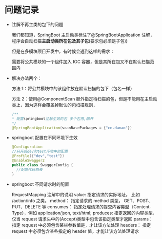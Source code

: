 # 问题记录

- 注解不再主类的包下的问题

  我们都知道，SpringBoot 主启动类标注了@SpringBootApplication 注解，程序会自动扫描**主启动类所在包及其子包**(要求包必须是子包))

  但是在多模块项目开发中，有时候会遇到这样的需求：

  需要将公共模块的一个组件加入 IOC 容器，但是其所在包又不在默认扫描范围内

- 解决办法两个：

  方法 1：将公共模块中的该组件放在默认扫描的包下（包名一样）

  方法 2：使用@ComponentScan 额外指定待扫描的包，但是不能用在主启动类上，因为这样会覆盖掉默认的包扫描规则，

  ```java
  /**
  * 配置springboot注解生效的包 多个包用,隔开
  */
  @SpringBootApplication(scanBasePackages = {"cn.danao"})
  ```

- springboot 配置在不同环境下生效

  ```java
  @Configuration
  //只开启dev和test环境中的配置
  @Profile({"dev","test"})
  @EnableSwagger2
  public class SwaggerConfig {
    //配置代码略去
  }
  ```

- springboot 不同请求时的配置

  RequestMapping 注解中的说明
  value: 指定请求的实际地址， 比如 /action/info 之类。
  method： 指定请求的 method 类型， GET、POST、PUT、DELETE 等
  consumes： 指定处理请求的提交内容类型（Content-Type），例如 application/json, text/html;
  produces: 指定返回的内容类型，仅当 request 请求头中的(Accept)类型中包含该指定类型才返回
  params： 指定 request 中必须包含某些参数值是，才让该方法处理
  headers： 指定 request 中必须包含某些指定的 header 值，才能让该方法处理请求
